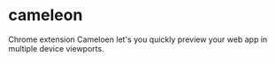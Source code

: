 cameleon
========

Chrome extension Cameloen let's you quickly preview your web app in multiple device viewports.
